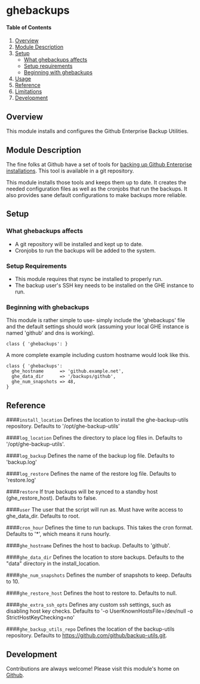 # ghebackups

#### Table of Contents

1. [Overview](#overview)
2. [Module Description](#module-description)
3. [Setup](#setup)
    * [What ghebackups affects](#what-ghebackups-affects)
    * [Setup requirements](#setup-requirements)
    * [Beginning with ghebackups](#beginning-with-ghebackups)
4. [Usage](#usage)
5. [Reference](#reference)
5. [Limitations](#limitations)
6. [Development](#development)

## Overview

This module installs and configures the Github Enterprise Backup Utilities.

## Module Description

The fine folks at Github have a set of tools for [backing up Github Enterprise
installations](https://github.com/github/backup-utils). This tool is available
in a git repository.

This module installs those tools and keeps them up to date. It creates the
needed configuration files as well as the cronjobs that run the backups. It also
provides sane default configurations to make backups more reliable.

## Setup

### What ghebackups affects

* A git repository will be installed and kept up to date.
* Cronjobs to run the backups will be added to the system.

### Setup Requirements

* This module requires that rsync be installed to properly run.
* The backup user's SSH key needs to be installed on the GHE instance to run.


### Beginning with ghebackups

This module is rather simple to use- simply include the 'ghebackups' file and
the default settings should work (assuming your local GHE instance is named
'github' and dns is working).

```puppet
class { 'ghebackups': }
```

A more complete example including custom hostname would look like this.

```puppet
class { 'ghebackups':
  ghe_hostname      => 'github.example.net',
  ghe_data_dir      => '/backups/github',
  ghe_num_snapshots => 48,
}
```

## Reference

####`install_location`
    Defines the location to install the ghe-backup-utils repository.
    Defaults to '/opt/ghe-backup-utils'

####`log_location`
    Defines the directory to place log files in.
    Defaults to '/opt/ghe-backup-utils'.

####`log_backup`
    Defines the name of the backup log file.
    Defaults to 'backup.log'

####`log_restore`
    Defines the name of the restore log file.
    Defaults to 'restore.log'

####`restore`
    If true backups will be synced to a standby host (ghe_restore_host).
    Defaults to false.

####`user`
    The user that the script will run as. Must have write access to ghe_data_dir.
    Defaults to root.

####`cron_hour`
    Defines the time to run backups. This takes the cron format.
    Defaults to '\*', which means it runs hourly.

####`ghe_hostname`
    Defines the host to backup.
    Defaults to 'github'.

####`ghe_data_dir`
    Defines the location to store backups.
    Defaults to the "data" directory in the install_location.

####`ghe_num_snapshots`
    Defines the number of snapshots to keep.
    Defaults to 10.

####`ghe_restore_host`
    Defines the host to restore to.
    Defaults to null.

####`ghe_extra_ssh_opts`
    Defines any custom ssh settings, such as disabling host key checks.
    Defaults to '-o UserKnownHostsFile=/dev/null -o StrictHostKeyChecking=no'

####`ghe_backup_utils_repo`
    Defines the location of the backup-utils repository.
    Defaults to https://github.com/github/backup-utils.git.


## Development

Contributions are always welcome! Please visit this module's home on
[Github](https://github.com/tedivm/puppet-ghebackups).
